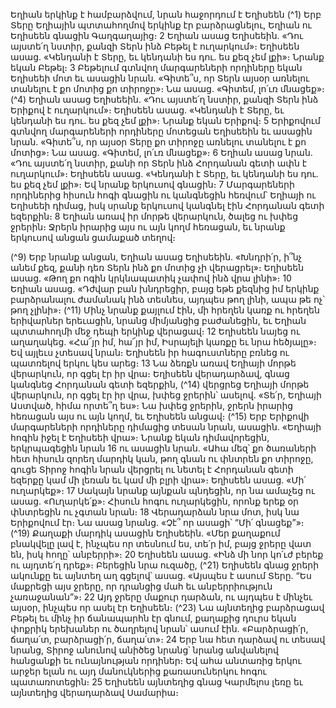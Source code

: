 
Եղիան երկինք է համբարձվում, նրան հաջորդում է Եղիսեեն
(^1) Երբ Տերը Եղիային պտտահողմով երկինք էր բարձրացնելու, Եղիան ու Եղիսեեն գնացին Գաղգաղայից։ 2 Եղիան
ասաց Եղիսեեին. «Դու այստե՛ղ նստիր, քանզի Տերն ինձ Բեթել է ուղարկում»։ Եղիսեեն ասաց. «Կենդանի է Տերը, եւ
կենդանի ես դու. ես քեզ չեմ լքի»։ Նրանք եկան Բեթել։ 3 Բեթելում գտնվող մարգարեների որդիները եկան Եղիսեեի մոտ
եւ ասացին նրան. «Գիտե՞ս, որ Տերն այսօր առնելու տանելու է քո մոտից քո տիրոջը»։ Նա ասաց. «Գիտեմ, լո՛ւռ մնացեք»։
(^4) Եղիան ասաց Եղիսեեին. «Դու այստե՛ղ նստիր, քանզի Տերն ինձ Երիքով է ուղարկում»։ Եղիսեեն ասաց. «Կենդանի է
Տերը, եւ կենդանի ես դու. ես քեզ չեմ լքի»։ Նրանք եկան Երիքով։ 5 Երիքովում գտնվող մարգարեների որդիները մոտեցան
Եղիսեեին եւ ասացին նրան. «Գիտե՞ս, որ այսօր Տերը քո տիրոջը առնելու տանելու է քո մոտից»։ Նա ասաց. «Գիտեմ,
լո՛ւռ մնացեք»։ 6 Եղիան ասաց նրան. «Դու այստե՛ղ նստիր, քանի որ Տերն ինձ Հորդանան գետի ափն է ուղարկում»։
Եղիսեեն ասաց. «Կենդանի է Տերը, եւ կենդանի ես դու. ես քեզ չեմ լքի»։ Եվ նրանք երկուսով գնացին։ 7 Մարգարեների
որդիներից հիսուն հոգի գնացին ու կանգնեցին հեռվում՝ Եղիայի ու Եղիսեեի դիմաց, իսկ սրանք երկուսով կանգնել էին
Հորդանան գետի եզերքին։ 8 Եղիան առավ իր մորթե վերարկուն, ծալեց ու խփեց ջրերին։ Ջրերն իրարից այս ու այն կողմ
հեռացան, եւ նրանք երկուսով անցան ցամաքած տեղով։


(^9) Երբ նրանք անցան, Եղիան ասաց Եղիսեեին. «Խնդրի՛ր, ի՞նչ անեմ քեզ, քանի դեռ Տերն ինձ քո մոտից չի վերացրել»։
Եղիսեեն ասաց. «Թող քո ոգին կրկնապատիկ չափով ինձ վրա լինի»։ 10 Եղիան ասաց. «Դժվար բան խնդրեցիր, բայց եթե
քեզնից իմ երկինք բարձրանալու ժամանակ ինձ տեսնես, այդպես թող լինի, ապա թե ոչ՝ թող չլինի»։
(^11) Մինչ նրանք քայլում էին, մի հրեղեն կառք ու հրեղեն երիվարներ երեւացին, նրանց միմյանցից բաժանեցին, եւ
Եղիան պտտահողմի մեջ դեպի երկինք վերացավ։ 12 Եղիսեեն նայեց ու աղաղակեց. «Հա՜յր իմ, հա՜յր իմ, Իսրայելի կառքը
եւ նրա հեծյալը»։ Եվ այլեւս չտեսավ նրան։ Եղիսեեն իր հագուստները բռնեց ու պատռելով երկու կես արեց։ 13 Նա ձեռքն
առավ Եղիայի մորթե վերարկուն, որ գցել էր իր վրա։ Եղիսեեն վերադարձավ, գնաց կանգնեց Հորդանան գետի եզերքին,
(^14) վերցրեց Եղիայի մորթե վերարկուն, որ գցել էր իր վրա, խփեց ջրերին՝ ասելով. «Տե՛ր, Եղիայի Աստված, հիմա որտե՞ղ
ես»։ Նա խփեց ջրերին, ջրերն իրարից հեռացան այս ու այն կողմ, եւ Եղիսեեն անցավ։
(^15) Երբ Երիքովի մարգարեների որդիները դիմացից տեսան նրան, ասացին. «Եղիայի հոգին իջել է Եղիսեեի վրա»։
Նրանք եկան դիմավորեցին, երկրպագեցին նրան 16 ու ասացին նրան. «Ահա մեզ՝ քո ծառաների հետ հիսուն զորեղ
մարդիկ կան, թող գնան ու փնտրեն քո տիրոջը, գուցե Տիրոջ հոգին նրան վերցրել ու նետել է Հորդանան գետի եզերքը
կամ մի լեռան եւ կամ մի բլրի վրա»։ Եղիսեեն ասաց. «Մի՛ ուղարկեք»։ 17 Սակայն նրանք այնքան պնդեցին, որ նա ամաչեց
ու ասաց. «Ուղարկե՛ք»։ Հիսուն հոգու ուղարկեցին, որոնք երեք օր փնտրեցին ու չգտան նրան։ 18 Վերադարձան նրա
մոտ, իսկ նա Երիքովում էր։ Նա ասաց նրանց. «Չէ՞ որ ասացի՝ “Մի՛ գնացեք”»։
(^19) Քաղաքի մարդիկ ասացին Եղիսեեին. «Մեր քաղաքում բնակվելը լավ է, ինչպես որ տեսնում ես, տե՛ր իմ, բայց
ջրերը վատ են, իսկ հողը՝ անբերրի»։ 20 Եղիսեեն ասաց. «Ինձ մի նոր կո՛ւժ բերեք ու այդտե՛ղ դրեք»։ Բերեցին նրա ուզածը,
(^21) Եղիսեեն գնաց ջրերի ակունքը եւ այնտեղ աղ գցելով՝ ասաց. «Այսպես է ասում Տերը. “Ես մաքրեցի այս ջրերը, որ
դրանցից մահ եւ անբերրիություն չառաջանան”»։ 22 Այդ ջրերը մաքուր դարձան, ու այդպես է մինչեւ այսօր, ինչպես որ
ասել էր Եղիսեեն։
(^23) Նա այնտեղից բարձրացավ Բեթել եւ մինչ իր ճանապարհն էր գնում, քաղաքից դուրս եկան փոքրիկ երեխաներ ու
ծաղրելով նրան՝ ասում էին. «Բարձրացի՛ր, ճաղա՛տ, բարձրացի՛ր, ճաղա՛տ»։ 24 Երբ նա հետ դարձավ ու տեսավ նրանց,
Տիրոջ անունով անիծեց նրանց՝ նրանց անվանելով հանցանքի եւ ունայնության որդիներ։ Եվ ահա անտառից երկու
արջեր ելան ու այդ մանուկներից քառասուներկու հոգու պատառոտեցին։ 25 Եղիսեեն այնտեղից գնաց Կարմելոս լեռը եւ
այնտեղից վերադարձավ Սամարիա։
